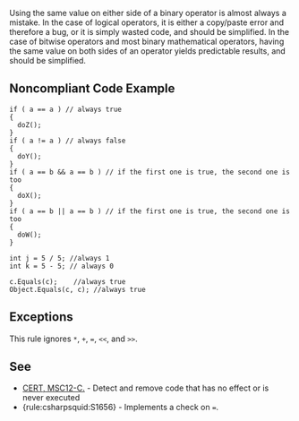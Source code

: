 
Using the same value on either side of a binary operator is almost always a mistake. In the case of logical operators, it is either a copy/paste error and therefore a bug, or it is simply wasted code, and should be simplified. In the case of bitwise operators and most binary mathematical operators, having the same value on both sides of an operator yields predictable results, and should be simplified.

## Noncompliant Code Example


    if ( a == a ) // always true
    {
      doZ();
    }
    if ( a != a ) // always false
    {
      doY();
    }
    if ( a == b && a == b ) // if the first one is true, the second one is too
    {
      doX();
    }
    if ( a == b || a == b ) // if the first one is true, the second one is too
    {
      doW();
    }
    
    int j = 5 / 5; //always 1
    int k = 5 - 5; // always 0
    
    c.Equals(c);    //always true
    Object.Equals(c, c); //always true


## Exceptions

This rule ignores `*`, `+`, `=`, `<<`, and `>>`.

## See

- [CERT, MSC12-C.](https://wiki.sei.cmu.edu/confluence/x/5dUxBQ) - Detect and remove code that has no effect or is never executed
- {rule:csharpsquid:S1656} - Implements a check on `=`.

